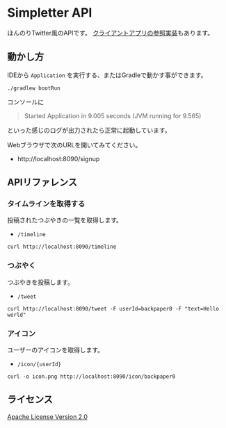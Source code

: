 # Simpletter API

ほんのりTwitter風のAPIです。
[クライアントアプリの参照実装](https://github.com/javajok/simple-api-client-sample)もあります。

## 動かし方

IDEから `Application` を実行する、またはGradleで動かす事ができます。

```
./gradlew bootRun
```

コンソールに

> Started Application in 9.005 seconds (JVM running for 9.565)

といった感じのログが出力されたら正常に起動しています。

Webブラウザで次のURLを開いてみてください。

* http://localhost:8090/signup

## APIリファレンス

### タイムラインを取得する

投稿されたつぶやきの一覧を取得します。

* `/timeline`

```
curl http://localhost:8090/timeline
```

### つぶやく

つぶやきを投稿します。

* `/tweet`

```
curl http://localhost:8090/tweet -F userId=backpaper0 -F "text=Hello world"
```

### アイコン

ユーザーのアイコンを取得します。

* `/icon/{userId}`

```
curl -o icon.png http://localhost:8090/icon/backpaper0
```

## ライセンス

[Apache License Version 2.0](http://www.apache.org/licenses/LICENSE-2.0.txt)

